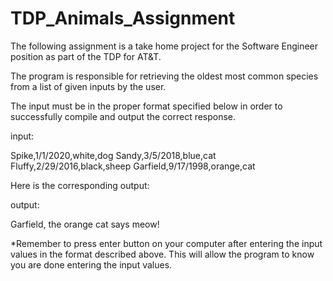 # TDP_Animals_Assignment

The following assignment is a take home project for the Software Engineer position as part of the TDP for AT&T.

The program is responsible for retrieving the oldest most common species from a list of given inputs by the user.

The input must be in the proper format specified below in order to successfully compile and output the correct response.


input:

Spike,1/1/2020,white,dog
Sandy,3/5/2018,blue,cat
Fluffy,2/29/2016,black,sheep
Garfield,9/17/1998,orange,cat


Here is the corresponding output:

output:

Garfield, the orange cat says meow!


*Remember to press enter button on your computer after entering the input values in the format described above.
This will allow the program to know you are done entering the input values.

